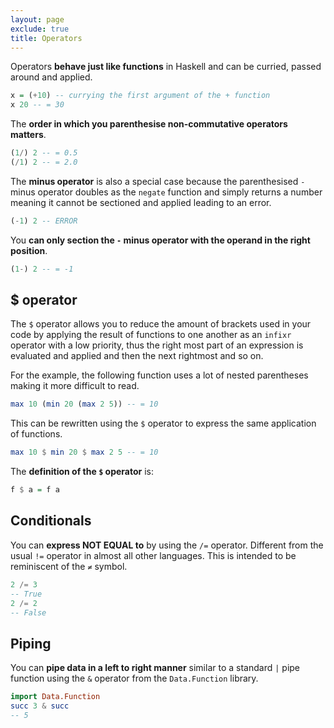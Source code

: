 ```yaml
---
layout: page
exclude: true
title: Operators
---
```


Operators **behave just like functions** in Haskell and can be curried, passed around and applied.
```haskell
x = (+10) -- currying the first argument of the + function
x 20 -- = 30
```

The **order in which you parenthesise non-commutative operators matters**.
```haskell
(1/) 2 -- = 0.5
(/1) 2 -- = 2.0
```

The **minus operator** is also a special case because the parenthesised `-` minus operator doubles as the `negate` function and simply returns a number meaning it cannot be sectioned and applied leading to an error.
```haskell
(-1) 2 -- ERROR
```

You **can only section the `-` minus operator with the operand in the right position**.
```haskell
(1-) 2 -- = -1
```

## $ operator

The `$` operator allows you to reduce the amount of brackets used in your code by applying the result of functions to one another as an `infixr` operator with a low priority, thus the right most part of an expression is evaluated and applied and then the next rightmost and so on.

For the example, the following function uses a lot of nested parentheses making it more difficult to read.
```haskell
max 10 (min 20 (max 2 5)) -- = 10
```

This can be rewritten using the `$` operator to express the same application of functions.
```haskell
max 10 $ min 20 $ max 2 5 -- = 10
```

The **definition of the `$` operator** is:
```haskell
f $ a = f a
```

## Conditionals

You can **express NOT EQUAL to** by using the `/=` operator.  Different from the usual `!=` operator in almost all other languages. This is intended to be reminiscent of the `≠` symbol.
```haskell
2 /= 3
-- True
2 /= 2
-- False
```

## Piping

You can **pipe data in a left to right manner** similar to a standard `|` pipe function using the `&` operator from the `Data.Function` library.
```haskell
import Data.Function
succ 3 & succ
-- 5
```
<!--stackedit_data:
eyJoaXN0b3J5IjpbMjEyODg2NjE5MCw5NDYyNDU3ODMsLTM4OT
MyNTAzNSwxMjQxMDI1ODI1LDU2NzQ2MTgyOV19
-->